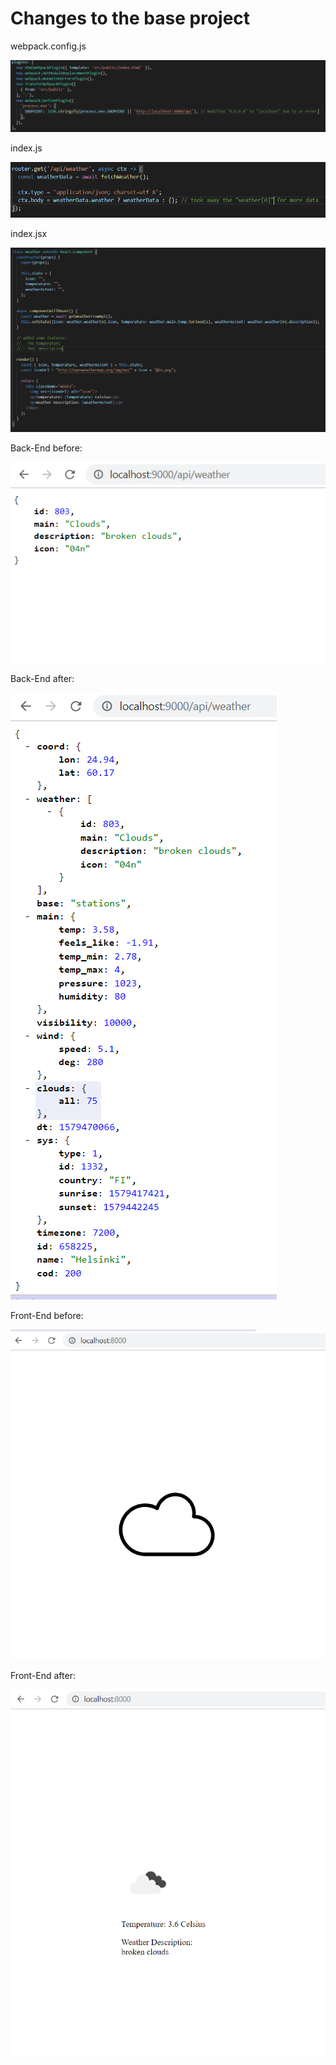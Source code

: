 # Changes to the base project

webpack.config.js

![webpack.conf](https://github.com/harrinupponen/docker-course/blob/master/images/webpack-config.PNG "webpack.conf")

index.js

![index.js](https://github.com/harrinupponen/docker-course/blob/master/images/changes_in_back.PNG "index.js")

index.jsx

![index.jsx](https://github.com/harrinupponen/docker-course/blob/master/images/changes_in_front.PNG "index.jsx")

Back-End before:

![back-before](https://github.com/harrinupponen/docker-course/blob/master/images/back-before.PNG "back-before")

Back-End after:

![back-after](https://github.com/harrinupponen/docker-course/blob/master/images/back-after.PNG "back-after")

Front-End before:

![front-before](https://github.com/harrinupponen/docker-course/blob/master/images/front-before.PNG "front-before")

Front-End after:

![front-after](https://github.com/harrinupponen/docker-course/blob/master/images/front-after.PNG "front-after")
